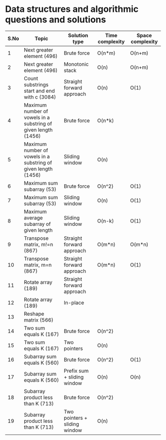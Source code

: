 # Data structures and algorithmic questions and solutions


|**S.No**| **Topic**                                    | **Solution type**                | **Time complexity** | **Space complexity** |
|--------|----------------------------------------------|----------------------------------|---------------------|----------------------|
|1       | Next greater element (496)                   | Brute force                      | O(n*m)              | O(n+m)               |
|2       | Next greater element (496)                   | Monotonic stack                  | O(n)                | O(n+m)               |  
|3       | Count substrings start and end with c (3084) | Straight forward approach        | O(n)                | O(1)                 |
|4       | Maximum number of vowels in a substring of given length (1456)| Brute force     | O(n*k)              |                      |
|5       | Maximum number of vowels in a substring of given length (1456)| Sliding window  | O(n)                |                      |
|6       | Maximum sum subarray (53)                    | Brute force                      | O(n^2)              | O(1)                 |
|7       | Maximum sum subarray (53)                    | Sliding window                   | O(n)                | O(1)                 |
|8       | Maximum average subarray of given length     | Sliding window                   | O(n-k)              | O(1)                 | 
|9       | Transpose matrix, m!=n (867)                 | Straight forward approach        | O(m*n)              | O(m*n)               |
|10      | Transpose matrix, m=n (867)                  | Straight forward approach        | O(m*n)              | O(1)                 |
|11      | Rotate array (189)                           | Straight forward approach        |                     |                      | 
|12      | Rotate array (189)                           | In-place                         |                     |                      |
|13      | Reshape matrix (566)                         |                                  |                     |                      | 
|14      | Two sum equals K (167)                       | Brute force                      | O(n^2)              |                      | 
|15      | Two sum equals K (167)                       | Two pointers                     | O(n)                |                      |
|16      | Subarray sum equals K (560)                  | Brute force                      | O(n^2)              | O(1)                 |
|17      | Subarray sum equals K (560)                  | Prefix sum + sliding window      | O(n)                | O(n)                 |
|18      | Subarray product less than K (713)           | Brute force                      | O(n^2)              |                      |
|19      | Subarray product less than K (713)           | Two pointers + sliding window    | O(n)                |                      |
